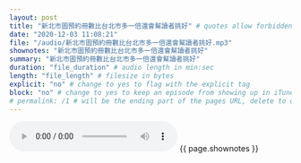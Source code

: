```yaml
---
layout: post
title: "新北市圖預約冊數比台北市多一倍還會幫讀者挑好" # quotes allow forbidden characters like the colon
date: "2020-12-03 11:08:21"
file: "/audio/新北市圖預約冊數比台北市多一倍還會幫讀者挑好.mp3"
shownotes: "新北市圖預約冊數比台北市多一倍還會幫讀者挑好"
summary: "新北市圖預約冊數比台北市多一倍還會幫讀者挑好"
duration: "file_duration" # audio length in min:sec
length: "file_length" # filesize in bytes
explicit: "no" # change to yes to flag with the explicit tag
block: "no" # change to yes to keep an episode from showing up in iTunes
# permalink: /1 # will be the ending part of the pages URL, delete to default to the title
---
```


<audio controls>
<source src="{{site.url}}{{site.baseurl}}{{ page.file }}" type="audio/x-mp3">
Your browser does not support the audio element.
</audio>
{{ page.shownotes }}
